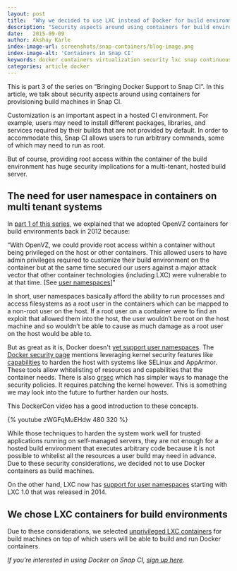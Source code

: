 ```yaml
---
layout: post
title:  "Why we decided to use LXC instead of Docker for build environments in Snap"
description: "Security aspects around using containers for build environments led to our decision choosing the container technology for provisioning build environments in Snap CI"
date:   2015-09-09
author: Akshay Karle
index-image-url: screenshots/snap-containers/blog-image.png
index-image-alt: 'Containers in Snap CI'
keywords: docker containers virtualization security lxc snap continuous delivery continuous integration
categories: article docker
---
```


This is part 3 of the series on “Bringing Docker Support to Snap CI”. In this article, we talk about security aspects around using containers for provisioning build machines in Snap CI.

Customization is an important aspect in a hosted CI environment. For example, users may need to install different packages, libraries, and services required by their builds that are not provided by default. In order to accommodate this, Snap CI allows users to run arbitrary commands, some of which may need to run as root.

But of course, providing root access within the container of the build environment has huge security implications for a multi-tenant, hosted build server.

## The need for user namespace in containers on multi tenant systems

In [part 1 of this series](https://blog.snap-ci.com/blog/2015/08/05/how-snapci-sets-up-build-env/), we explained that we adopted OpenVZ containers for build environments back in 2012 because:

“With OpenVZ, we could provide root access within a container without being privileged on the host or other containers. This allowed users to have admin privileges required to customize their build environment on the container but at the same time secured our users against a major attack vector that other container technologies (including LXC) were vulnerable to at that time. [See [user namespaces](https://lwn.net/Articles/532593/)]"

In short, user namespaces basically afford the ability to run processes and access filesystems as a root user in the containers which can be mapped to a non-root user on the host. If a root user on a container were to find an exploit that allowed them into the host, the user wouldn’t be root on the host machine and so wouldn’t be able to cause as much damage as a root user on the host would be able to.

But as great as it is, Docker doesn't [yet support user namespaces](https://docs.docker.com/articles/security/). The [Docker security page](https://docs.docker.com/articles/security/) mentions leveraging kernel security features like [capabilities](http://blog.siphos.be/2013/05/capabilities-a-short-intro/) to harden the host with systems like SELinux and AppArmor. These tools allow whitelisting of resources and capabilities that the container needs. There is also [grsec](https://grsecurity.net/) which has simpler ways to manage the security policies. It requires patching the kernel however. This is something we may look into the future to further harden our hosts.

This DockerCon video has a good introduction to these concepts.

{% youtube zWGFqMuEHdw 480 320 %}

While those techniques to harden the system work well for trusted applications running on self-managed servers, they are not enough for a hosted build environment that executes arbitrary code because it is not possible to whitelist all the resources a user build may need in advance. Due to these security considerations, we decided not to use Docker containers as build machines.

On the other hand, LXC now has [support for user namespaces](https://www.stgraber.org/2014/01/17/lxc-1-0-unprivileged-containers/) starting with LXC 1.0 that was released in 2014.

## We chose LXC containers for build environments

Due to these considerations, we selected [unprivileged LXC containers](https://linuxcontainers.org/lxc/getting-started/#creating-unprivileged-containers-as-a-user) for build machines on top of which users will be able to build and run Docker containers.

*If you’re interested in using Docker on Snap CI, [sign up here](https://orca.snap-ci.com/).*
